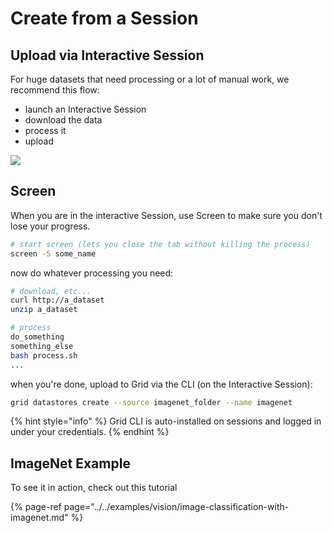 # Create from a Session

## Upload via Interactive Session

For huge datasets that need processing or a lot of manual work, we recommend this flow:

* launch an Interactive Session 
* download the data
* process it
* upload

![](../../.gitbook/assets/upload_session.gif)

## Screen

When you are in the interactive Session, use Screen to make sure you don't lose your progress.

```bash
# start screen (lets you close the tab without killing the process)
screen -S some_name
```

now do whatever processing you need:

```bash
# download, etc...
curl http://a_dataset
unzip a_dataset

# process
do_something
something_else
bash process.sh
...
```

when you're done, upload to Grid via the CLI \(on the Interactive Session\):

```bash
grid datastores create --source imagenet_folder --name imagenet
```

{% hint style="info" %}
Grid CLI is auto-installed on sessions and logged in under your credentials.
{% endhint %}

## ImageNet Example

To see it in action, check out this tutorial

{% page-ref page="../../examples/vision/image-classification-with-imagenet.md" %}

